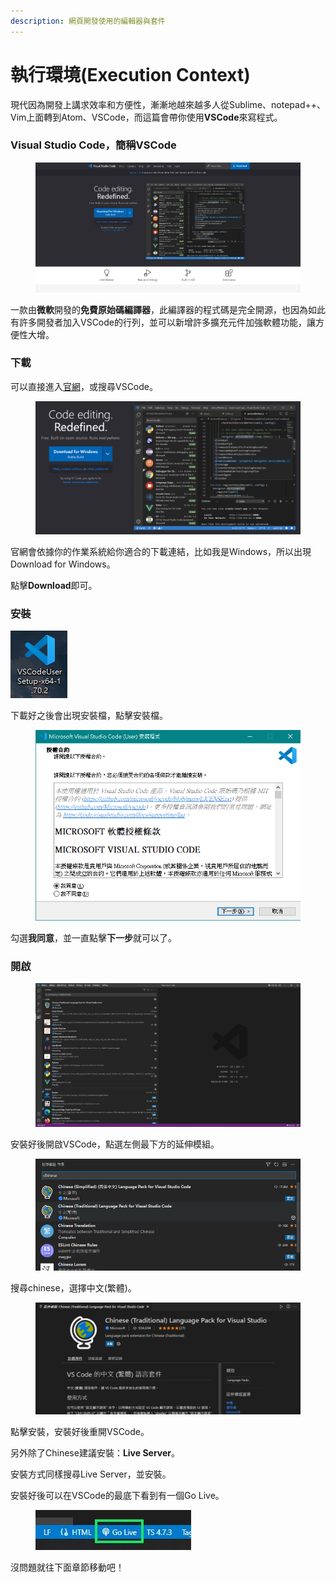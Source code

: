 ```yaml
---
description: 網頁開發使用的編輯器與套件
---
```


# 執行環境(Execution Context)

現代因為開發上講求效率和方便性，漸漸地越來越多人從Sublime、notepad++、Vim上面轉到Atom、VSCode，而這篇會帶你使用**VSCode**來寫程式。

### Visual Studio Code，簡稱VSCode

<figure><img src="../.gitbook/assets/1.jpg" alt=""><figcaption></figcaption></figure>

一款由**微軟**開發的**免費原始碼編譯器**，此編譯器的程式碼是完全開源，也因為如此有許多開發者加入VSCode的行列，並可以新增許多擴充元件加強軟體功能，讓方便性大增。

### 下載

可以直接進入[官網](https://code.visualstudio.com/)，或搜尋VSCode。

<figure><img src="../.gitbook/assets/image (2).png" alt=""><figcaption></figcaption></figure>

官網會依據你的作業系統給你適合的下載連結，比如我是Windows，所以出現Download for Windows。

點擊**Download**即可。

### 安裝

<img src="../.gitbook/assets/image (3) (1).png" alt="" data-size="original">

下載好之後會出現安裝檔，點擊安裝檔。

<figure><img src="../.gitbook/assets/image (4) (1).png" alt=""><figcaption></figcaption></figure>

勾選**我同意**，並一直點擊**下一步**就可以了。

### 開啟

<figure><img src="../.gitbook/assets/image (5) (1).png" alt=""><figcaption></figcaption></figure>

安裝好後開啟VSCode，點選左側最下方的延伸模組。

<figure><img src="../.gitbook/assets/image (1) (1).png" alt=""><figcaption></figcaption></figure>

搜尋chinese，選擇中文(繁體)。

<figure><img src="../.gitbook/assets/image (2) (1).png" alt=""><figcaption></figcaption></figure>

點擊安裝，安裝好後重開VSCode。

另外除了Chinese建議安裝：**Live Server**。

安裝方式同樣搜尋Live Server，並安裝。

安裝好後可以在VSCode的最底下看到有一個Go Live。

<figure><img src="../.gitbook/assets/31.jpg" alt=""><figcaption></figcaption></figure>

沒問題就往下面章節移動吧！
